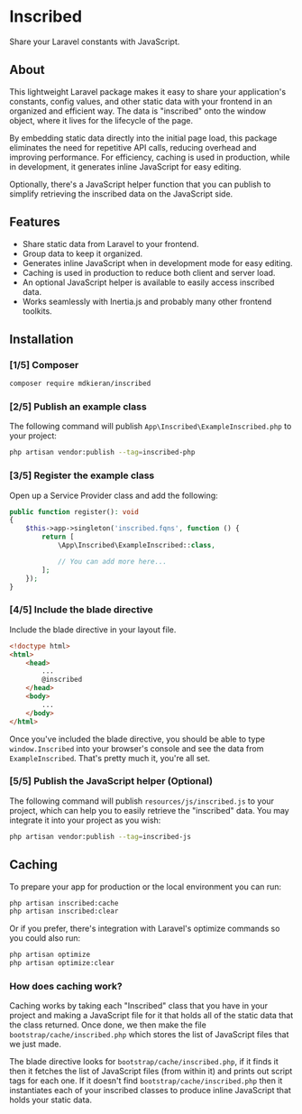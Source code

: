 # Inscribed

Share your Laravel constants with JavaScript.

## About

This lightweight Laravel package makes it easy to share your application's constants, config values, and other static data with your frontend in an organized and efficient way. The data is "inscribed" onto the window object, where it lives for the lifecycle of the page.

By embedding static data directly into the initial page load, this package eliminates the need for repetitive API calls, reducing overhead and improving performance. For efficiency, caching is used in production, while in development, it generates inline JavaScript for easy editing.

Optionally, there's a JavaScript helper function that you can publish to simplify retrieving the inscribed data on the JavaScript side.

## Features

- Share static data from Laravel to your frontend.
- Group data to keep it organized.
- Generates inline JavaScript when in development mode for easy editing.
- Caching is used in production to reduce both client and server load.
- An optional JavaScript helper is available to easily access inscribed data.
- Works seamlessly with Inertia.js and probably many other frontend toolkits.

## Installation

### [1/5] Composer

```bash
composer require mdkieran/inscribed
```

### [2/5] Publish an example class

The following command will publish `App\Inscribed\ExampleInscribed.php` to your project:

```bash
php artisan vendor:publish --tag=inscribed-php
```

### [3/5] Register the example class

Open up a Service Provider class and add the following:

```php
public function register(): void
{
    $this->app->singleton('inscribed.fqns', function () {
        return [
            \App\Inscribed\ExampleInscribed::class,

            // You can add more here...
        ];
    });
}
```

### [4/5] Include the blade directive

Include the blade directive in your layout file.

```html
<!doctype html>
<html>
    <head>
        ...
        @inscribed
    </head>
    <body>
        ...
    </body>
</html>
```

Once you've included the blade directive, you should be able to type `window.Inscribed` into your browser's console and see the data from `ExampleInscribed`. That's pretty much it, you're all set.

### [5/5] Publish the JavaScript helper (Optional)

The following command will publish `resources/js/inscribed.js` to your project, which can help you to easily retrieve the "inscribed" data. You may integrate it into your project as you wish:

```bash
php artisan vendor:publish --tag=inscribed-js
```

## Caching

To prepare your app for production or the local environment you can run:

```bash
php artisan inscribed:cache
php artisan inscribed:clear
```

Or if you prefer, there's integration with Laravel's optimize commands so you could also run:

```bash
php artisan optimize
php artisan optimize:clear
```

### How does caching work?

Caching works by taking each "Inscribed" class that you have in your project and making a JavaScript file for it that holds all of the static data that the class returned. Once done, we then make the file `bootstrap/cache/inscribed.php` which stores the list of JavaScript files that we just made.

The blade directive looks for `bootstrap/cache/inscribed.php`, if it finds it then it fetches the list of JavaScript files (from within it) and prints out script tags for each one. If it doesn't find `bootstrap/cache/inscribed.php` then it instantiates each of your inscribed classes to produce inline JavaScript that holds your static data.
